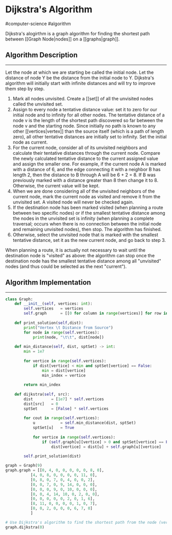 # Dijkstra's Algorithm
#computer-science #algorithm 

Dijkstra's alogirthm is a graph algorithm for finding the shortest path between [[Graph Node|nodes]] on a [[graphs|graph]].

## Algorithm Description
---
Let the node at which we are starting be called the initial node. Let the distance of node Y be the distance from the initial node to Y. Dijkstra's algorithm will initially start with infinite distances and will try to improve them step by step.

1. Mark all nodes unvisited. Create a [[set]] of all the unvisited nodes called the unvisited set.
2. Assign to every node a tentative distance value: set it to zero for our initial node and to infinity for all other nodes. The tentative distance of a node v is the length of the shortest path discovered so far between the node v and the starting node. Since initially no path is known to any other [[vertices|vertex]] than the source itself (which is a path of length zero), all other tentative distances are initially set to infinity. Set the initial node as current.
3. For the current node, consider all of its unvisited neighbors and calculate their tentative distances through the current node. Compare the newly calculated tentative distance to the current assigned value and assign the smaller one. For example, if the current node A is marked with a distance of 6, and the edge connecting it with a neighbor B has length 2, then the distance to B through A will be 6 + 2 = 8. If B was previously marked with a distance greater than 8 then change it to 8. Otherwise, the current value will be kept.
4. When we are done considering all of the unvisited neighbors of the current node, mark the current node as visited and remove it from the unvisited set. A visited node will never be checked again.
5. If the destination node has been marked visited (when planning a route between two specific nodes) or if the smallest tentative distance among the nodes in the unvisited set is infinity (when planning a complete traversal; occurs when there is no connection between the initial node and remaining unvisited nodes), then stop. The algorithm has finished.
6. Otherwise, select the unvisited node that is marked with the smallest tentative distance, set it as the new current node, and go back to step 3.

When planning a route, it is actually not necessary to wait until the destination node is "visited" as above: the algorithm can stop once the destination node has the smallest tentative distance among all "unvisited" nodes (and thus could be selected as the next "current").

## Algorithm Implementation
---

```python
class Graph:
    def __init__(self, vertices: int):
        self.vertices   = vertices
        self.graph      = [[0 for column in range(vertices)] for row in range(vertices)]
        
    def print_solution(self,dist):
        print("Vertex \t Distance from Source")
        for node in range(self.vertices):
            print(node, "\t\t", dist[node])
            
    def min_distance(self, dist, sptSet) -> int:
        min = 1e7
        
        for vertice in range(self.vertices):
            if dist[vertice] < min and sptSet[vertice] == False:
                min = dist[vertice]
                min_index = vertice
                
        return min_index
        
    def dijkstra(self, src):
        dist        = [1e7] * self.vertices
        dist[src]   = 0
        sptSet      = [False] * self.vertices
 
        for cout in range(self.vertices):
            u           = self.min_distance(dist, sptSet)
            sptSet[u]   = True
 
            for vertice in range(self.vertices):
                if (self.graph[u][vertice] > 0 and sptSet[vertice] == False and dist[vertice] > dist[u] + self.graph[u][vertice]):
                    dist[vertice] = dist[u] + self.graph[u][vertice]
 
        self.print_solution(dist)

graph = Graph(9)
graph.graph = [[0, 4, 0, 0, 0, 0, 0, 8, 0],
           [4, 0, 8, 0, 0, 0, 0, 11, 0],
           [0, 8, 0, 7, 0, 4, 0, 0, 2],
           [0, 0, 7, 0, 9, 14, 0, 0, 0],
           [0, 0, 0, 9, 0, 10, 0, 0, 0],
           [0, 0, 4, 14, 10, 0, 2, 0, 0],
           [0, 0, 0, 0, 0, 2, 0, 1, 6],
           [8, 11, 0, 0, 0, 0, 1, 0, 7],
           [0, 0, 2, 0, 0, 0, 6, 7, 0]
           ]

# Use Dijkstra's algorithm to find the shortest path from the node (vertice) starting at 0
graph.dijkstra(0)
```
